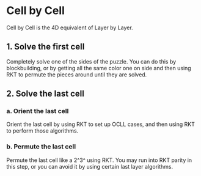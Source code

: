 # Cell by Cell

Cell by Cell is the 4D equivalent of Layer by Layer.


## 1. Solve the first cell

Completely solve one of the sides of the puzzle. You can do this by blockbuilding, or by getting all the same color one on side and then using RKT to permute the pieces around until they are solved.

## 2. Solve the last cell

### a. Orient the last cell

Orient the last cell by using RKT to set up OCLL cases, and then using RKT to perform those algorithms.

### b. Permute the last cell

Permute the last cell like a 2^3^ using RKT. You may run into RKT parity in this step, or you can avoid it by using certain last layer algorithms.
